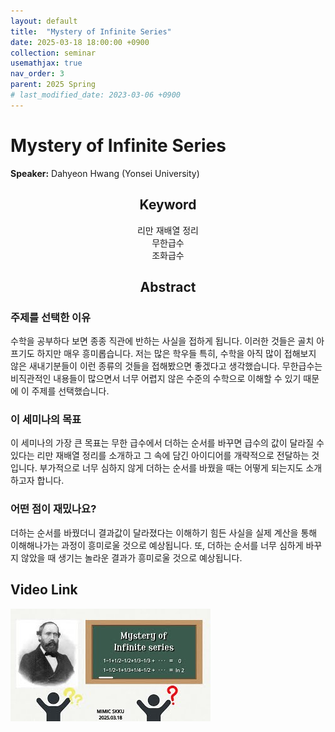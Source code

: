 ```yaml
---
layout: default
title:  "Mystery of Infinite Series"
date: 2025-03-18 18:00:00 +0900
collection: seminar
usemathjax: true
nav_order: 3
parent: 2025 Spring
# last_modified_date: 2023-03-06 +0900
---
```

# Mystery of Infinite Series

**Speaker:** Dahyeon Hwang (Yonsei University) <br>

## <center> Keyword </center>
<center>리만 재배열 정리</center>
<center>무한급수</center>
<center>조화급수</center>
   
## <center> Abstract </center>

### 주제를 선택한 이유
수학을 공부하다 보면 종종 직관에 반하는 사실을 접하게 됩니다. 이러한 것들은 골치 아프기도 하지만 매우 흥미롭습니다. 저는 많은 학우들 특히, 수학을 아직 많이 접해보지 않은 새내기분들이 이런 종류의 것들을 접해봤으면 좋겠다고 생각했습니다. 무한급수는 비직관적인 내용들이 많으면서 너무 어렵지 않은 수준의 수학으로 이해할 수 있기 때문에 이 주제를 선택했습니다.

### 이 세미나의 목표
이 세미나의 가장 큰 목표는 무한 급수에서 더하는 순서를 바꾸면 급수의 값이 달라질 수 있다는 리만 재배열 정리를 소개하고 그 속에 담긴 아이디어를 개략적으로 전달하는 것입니다. 부가적으로 너무 심하지 않게 더하는 순서를 바꿨을 때는 어떻게 되는지도 소개하고자 합니다.

### 어떤 점이 재밌나요?
더하는 순서를 바꿨더니 결과값이 달라졌다는 이해하기 힘든 사실을 실제 계산을 통해 이해해나가는 과정이 흥미로울 것으로 예상됩니다. 또, 더하는 순서를 너무 심하게 바꾸지 않았을 때 생기는 놀라운 결과가 흥미로울 것으로 예상됩니다.

## Video Link

[![Video Label](pictures/3_series.jpg)](https://www.youtube.com/watch?v=A7bbyU1Br3I)

<!-- ## PDF Download -->

<!-- <a target='_blank' href='../2024-1/2024-1_download/crime.pdf'>What is Counting? PDF</a> -->